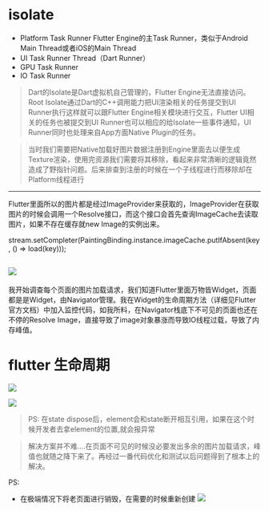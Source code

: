 # isolate

* Platform Task Runner
Flutter Engine的主Task Runner，类似于Android Main Thread或者iOS的Main Thread
* UI Task Runner Thread（Dart Runner）
* GPU Task Runner
* IO Task Runner
>  Dart的Isolate是Dart虚拟机自己管理的，Flutter Engine无法直接访问。Root Isolate通过Dart的C++调用能力把UI渲染相关的任务提交到UI Runner执行这样就可以跟Flutter Engine相关模块进行交互，Flutter UI相关的任务也被提交到UI Runner也可以相应的给Isolate一些事件通知，UI Runner同时也处理来自App方面Native Plugin的任务。

> 当时我们需要把Native加载好图片数据注册到Engine里面去以便生成Texture渲染，使用完资源我们需要将其移除，看起来非常清晰的逻辑竟然造成了野指针问题。后来排查到注册的时候在一个子线程进行而移除却在Platform线程进行

---
Flutter里面所以的图片都是经过ImageProvider来获取的，ImageProvider在获取图片的时候会调用一个Resolve接口，而这个接口会首先查询ImageCache去读取图片，如果不存在缓存就new Image的实例出来。

stream.setCompleter(PaintingBinding.instance.imageCache.putIfAbsent(key, () => load(key)));

![](https://upload-images.jianshu.io/upload_images/13183175-2530c794e9167599.png?imageMogr2/auto-orient/strip|imageView2/2/w/1200/format/webp)
---

我开始调查每个页面的图片加载请求，我们知道Flutter里面万物皆Widget，页面都是是Widget，由Navigator管理。我在Widget的生命周期方法（详细见Flutter官方文档）中加入监控代码，如我所料，在Navigator栈底下不可见的页面也还在不停的Resolve Image，直接导致了image对象暴涨而导致IO线程过载，导致了内存峰值。


# flutter 生命周期

![](http://gw.alicdn.com/mt/TB1.MOKurPpK1RjSZFFXXa5PpXa-1394-1314.png)

![](http://gw.alicdn.com/mt/TB1GRqZtVzqK1RjSZFoXXbfcXXa-876-740.png)


> PS: 在state dispose后，element会和state断开相互引用，如果在这个时候开发者去拿element的位置,就会报异常


> 解决方案并不难....在页面不可见的时候没必要发出多余的图片加载请求，峰值也就随之降下来了。再经过一番代码优化和测试以后问题得到了根本上的解决。

PS:
* 在极端情况下将老页面进行销毁，在需要的时候重新创建
![](https://upload-images.jianshu.io/upload_images/13183175-ca0d5ba2495f02a3.png?imageMogr2/auto-orient/strip|imageView2/2/w/519/format/webp)
